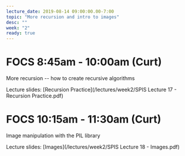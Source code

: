 ```yaml
---
lecture_date: 2019-08-14 09:00:00.00-7:00
topic: "More recursion and intro to images"
desc: ""
week: "2"
ready: true
---
```


# FOCS 8:45am - 10:00am (Curt)
More recursion -- how to create recursive algorithms

Lecture slides: [Recursion Practice](/lectures/week2/SPIS Lecture 17 - Recursion Practice.pdf)



# FOCS 10:15am - 11:30am (Curt)
Image manipulation with the PIL library

Lecture slides: [Images](/lectures/week2/SPIS Lecture 18 - Images.pdf)

